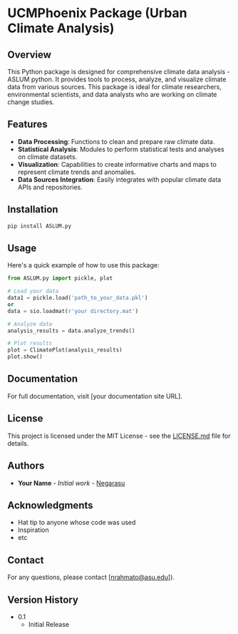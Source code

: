 
# UCMPhoenix Package (Urban Climate Analysis)

## Overview
This Python package is designed for comprehensive climate data analysis - ASLUM python. It provides tools to process, analyze, and visualize climate data from various sources. This package is ideal for climate researchers, environmental scientists, and data analysts who are working on climate change studies.

## Features
- **Data Processing**: Functions to clean and prepare raw climate data.
- **Statistical Analysis**: Modules to perform statistical tests and analyses on climate datasets.
- **Visualization**: Capabilities to create informative charts and maps to represent climate trends and anomalies.
- **Data Sources Integration**: Easily integrates with popular climate data APIs and repositories.

## Installation

```bash
pip install ASLUM.py
```

## Usage

Here's a quick example of how to use this package:

```python
from ASLUM.py import pickle, plot

# Load your data
data1 = pickle.load('path_to_your_data.pkl')
or
data = sio.loadmat(r'your directory.mat')

# Analyze data
analysis_results = data.analyze_trends()

# Plot results
plot = ClimatePlot(analysis_results)
plot.show()
```

## Documentation
For full documentation, visit [your documentation site URL].

## License
This project is licensed under the MIT License - see the [LICENSE.md](LICENSE) file for details.

## Authors
- **Your Name** - *Initial work* - [Negarasu](https://github.com/Negarasu)

## Acknowledgments
- Hat tip to anyone whose code was used
- Inspiration
- etc

## Contact
For any questions, please contact [nrahmato@asu.edu]).

## Version History
- 0.1
    - Initial Release
